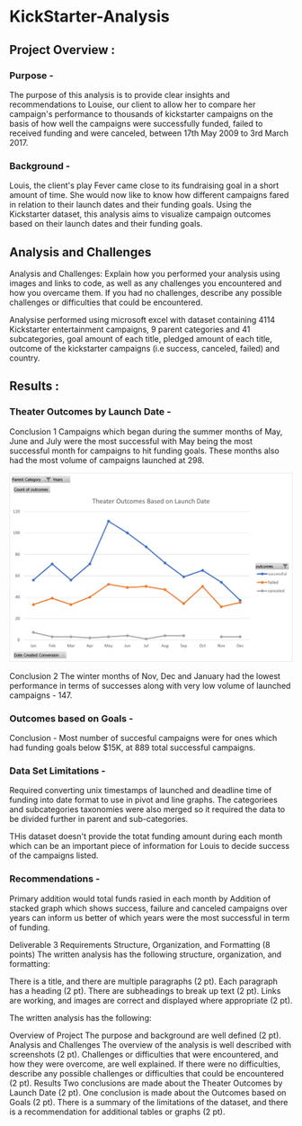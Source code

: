# KickStarter-Analysis

## Project Overview : 

### Purpose -

The purpose of this analysis is to provide clear insights and recommendations to Louise, our client to allow her to compare her campaign's performance to thousands of  kickstarter campaigns on the basis of how well the campaigns were successfully funded, failed to received funding and were canceled, between 17th May 2009 to 3rd March 2017. 

### Background - 
Louis, the client's play Fever came close to its fundraising goal in a short amount of time. She would now like  to know how different campaigns fared in relation to their launch dates and their funding goals. Using the Kickstarter dataset, this analysis aims to visualize campaign outcomes based on their launch dates and their funding goals.

## Analysis and Challenges

Analysis and Challenges: Explain how you performed your analysis using images and links to code, as well as any challenges you encountered and how you overcame them. If you had no challenges, describe any possible challenges or difficulties that could be encountered.

Analysise performed using  microsoft excel with dataset containing 4114 Kickstarter entertainment campaigns,  9 parent categories and 41 subcategories, goal amount of each title, pledged amount of each title, outcome of the kickstarter campaigns (i.e success, canceled, failed) and country. 


## Results : 

### Theater Outcomes by Launch Date - 

Conclusion 1 
Campaigns which began during the summer months of May, June and July were the most successful with May being the most successful month for campaigns to hit funding goals. These months also had the most volume of campaigns launched at 298. 

![Theater_Outcomes_vs_Launch](https://github.com/ishan9220/kickstarter-analysis/blob/main/Theater_Outcomes_vs_Launch.png)

Conclusion 2 
The winter months of Nov, Dec and January had the lowest performance in terms of successes  along with very low volume of launched campaigns - 147. 

### Outcomes based on Goals - 

Conclusion - 
Most number of succesful campaigns were for ones which had funding goals below $15K, at 889 total successful campaigns. 

### Data Set Limitations - 

Required converting unix timestamps of launched and deadline time of funding into date format to use in pivot and line graphs. The categoriees and subcategories taxonomies were also merged so it required the data to be divided further in parent and sub-categories. 

THis dataset doesn't provide the totat funding amount during each month which can be an important piece of information for Louis to decide success of the campaigns listed. 

### Recommendations -

Primary addition would total funds rasied in each month by 
Addition of stacked graph which shows success, failure and canceled campaigns over years can inform us better of which years were the most successful in term of funding. 


Deliverable 3 Requirements
Structure, Organization, and Formatting (8 points)
The written analysis has the following structure, organization, and formatting:

There is a title, and there are multiple paragraphs (2 pt).
Each paragraph has a heading (2 pt).
There are subheadings to break up text (2 pt).
Links are working, and images are correct and displayed where appropriate (2 pt).


The written analysis has the following:

Overview of Project
The purpose and background are well defined (2 pt).
Analysis and Challenges
The overview of the analysis is well described with screenshots (2 pt).
Challenges or difficulties that were encountered, and how they were overcome, are well explained. If there were no difficulties, describe any possible challenges or difficulties that could be encountered (2 pt).
Results
Two conclusions are made about the Theater Outcomes by Launch Date (2 pt).
One conclusion is made about the Outcomes based on Goals (2 pt).
There is a summary of the limitations of the dataset, and there is a recommendation for additional tables or graphs (2 pt).
